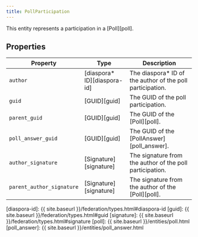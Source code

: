 ```yaml
---
title: PollParticipation
---
```


This entity represents a participation in a [Poll][poll].

## Properties

| Property                  | Type                         | Description                                                |
| ------------------------- | ---------------------------- | ---------------------------------------------------------- |
| `author`                  | [diaspora\* ID][diaspora-id] | The diaspora\* ID of the author of the poll participation. |
| `guid`                    | [GUID][guid]                 | The GUID of the poll participation.                        |
| `parent_guid`             | [GUID][guid]                 | The GUID of the [Poll][poll].                              |
| `poll_answer_guid`        | [GUID][guid]                 | The GUID of the [PollAnswer][poll_answer].                 |
| `author_signature`        | [Signature][signature]       | The signature from the author of the poll participation.   |
| `parent_author_signature` | [Signature][signature]       | The signature from the author of the [Poll][poll].         |

[diaspora-id]: {{ site.baseurl }}/federation/types.html#diaspora-id
[guid]: {{ site.baseurl }}/federation/types.html#guid
[signature]: {{ site.baseurl }}/federation/types.html#signature
[poll]: {{ site.baseurl }}/entities/poll.html
[poll_answer]: {{ site.baseurl }}/entities/poll_answer.html
